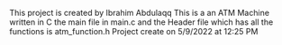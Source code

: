 This project is created by Ibrahim Abdulaqq
This is a an ATM Machine written in C
the main file in main.c and the Header file which has all the functions is atm_function.h
Project create on 5/9/2022 at 12:25 PM